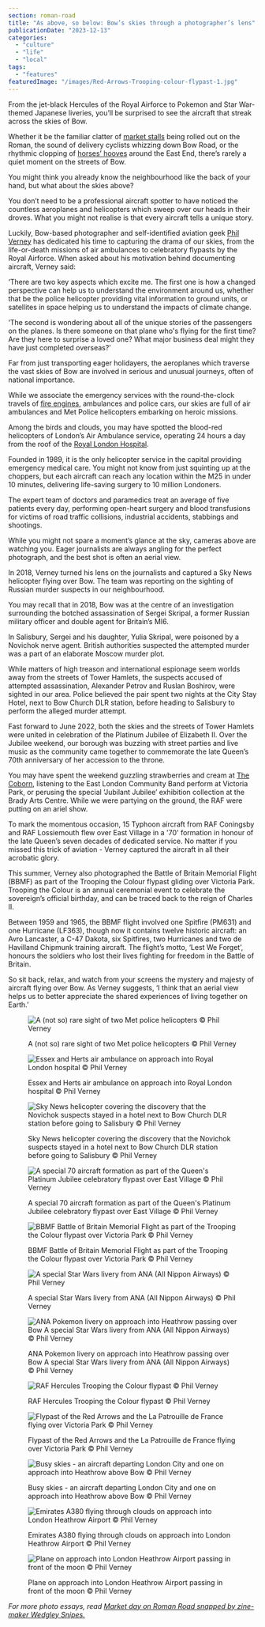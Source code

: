 ```yaml
---
section: roman-road
title: "As above, so below: Bow’s skies through a photographer’s lens"
publicationDate: "2023-12-13"
categories: 
  - "culture"
  - "life"
  - "local"
tags: 
  - "features"
featuredImage: "/images/Red-Arrows-Trooping-colour-flypast-1.jpg"
---
```


From the jet-black Hercules of the Royal Airforce to Pokemon and Star War-themed Japanese liveries, you’ll be surprised to see the aircraft that streak across the skies of Bow.

Whether it be the familiar clatter of [market stalls](https://romanroadlondon.com/roman-road-market-archive-old-images-90s/) being rolled out on the Roman, the sound of delivery cyclists whizzing down Bow Road, or the rhythmic clopping of [horses’ hooves](https://romanroadlondon.com/east-end-black-horse-drawn-carriage-funeral-cortege-photoessay/) around the East End, there’s rarely a quiet moment on the streets of Bow.

You might think you already know the neighbourhood like the back of your hand, but what about the skies above?

You don’t need to be a professional aircraft spotter to have noticed the countless aeroplanes and helicopters which sweep over our heads in their droves. What you might not realise is that every aircraft tells a unique story. 

Luckily, Bow-based photographer and self-identified aviation geek [Phil Verney](https://romanroadlondon.com/e3-night-sky-phil-verney/) has dedicated his time to capturing the drama of our skies, from the life-or-death missions of air ambulances to celebratory flypasts by the Royal Airforce. When asked about his motivation behind documenting aircraft, Verney said:

‘There are two key aspects which excite me. The first one is how a changed perspective can help us to understand the environment around us, whether that be the police helicopter providing vital information to ground units, or satellites in space helping us to understand the impacts of climate change.

‘The second is wondering about all of the unique stories of the passengers on the planes. Is there someone on that plane who's flying for the first time? Are they here to surprise a loved one? What major business deal might they have just completed overseas?’

Far from just transporting eager holidayers, the aeroplanes which traverse the vast skies of Bow are involved in serious and unusual journeys, often of national importance. 

While we associate the emergency services with the round-the-clock travels of [fire engines](https://bethnalgreenlondon.co.uk/bethnal-green-fire-station/), ambulances and police cars, our skies are full of air ambulances and Met Police helicopters embarking on heroic missions.

Among the birds and clouds, you may have spotted the blood-red helicopters of London’s Air Ambulance service, operating 24 hours a day from the roof of the [Royal London Hospital](https://whitechapellondon.co.uk/royal-hospital-east-london-emergency-care-elizabeth-line/). 

Founded in 1989, it is the only helicopter service in the capital providing emergency medical care. You might not know from just squinting up at the choppers, but each aircraft can reach any location within the M25 in under 10 minutes, delivering life-saving surgery to 10 million Londoners. 

The expert team of doctors and paramedics treat an average of five patients every day, performing open-heart surgery and blood transfusions for victims of road traffic collisions, industrial accidents, stabbings and shootings. 

While you might not spare a moment’s glance at the sky, cameras above are watching you. Eager journalists are always angling for the perfect photograph, and the best shot is often an aerial view. 

In 2018, Verney turned his lens on the journalists and captured a Sky News helicopter flying over Bow. The team was reporting on the sighting of Russian murder suspects in our neighbourhood. 

You may recall that in 2018, Bow was at the centre of an investigation surrounding the botched assassination of Sergei Skripal, a former Russian military officer and double agent for Britain’s MI6. 

In Salisbury, Sergei and his daughter, Yulia Skripal, were poisoned by a Novichok nerve agent. British authorities suspected the attempted murder was a part of an elaborate Moscow murder plot. 

While matters of high treason and international espionage seem worlds away from the streets of Tower Hamlets, the suspects accused of attempted assassination, Alexander Petrov and Ruslan Boshirov, were sighted in our area. Police believed the pair spent two nights at the City Stay Hotel, next to Bow Church DLR station, before heading to Salisbury to perform the alleged murder attempt. 

Fast forward to June 2022, both the skies and the streets of Tower Hamlets were united in celebration of the Platinum Jubilee of Elizabeth II. Over the Jubilee weekend, our borough was buzzing with street parties and live music as the community came together to commemorate the late Queen’s 70th anniversary of her accession to the throne.

You may have spent the weekend guzzling strawberries and cream at [The Coborn](https://romanroadlondon.com/coborn-pub-mile-end-reopens/), listening to the East London Community Band perform at Victoria Park, or perusing the special ‘Jubilant Jubilee’ exhibition collection at the Brady Arts Centre. While we were partying on the ground, the RAF were putting on an ariel show. 

To mark the momentous occasion, 15 Typhoon aircraft from RAF Coningsby and RAF Lossiemouth flew over East Village in a '70' formation in honour of the late Queen’s seven decades of dedicated service. No matter if you missed this trick of aviation - Verney captured the aircraft in all their acrobatic glory. 

This summer, Verney also photographed the Battle of Britain Memorial Flight (BBMF) as part of the Trooping the Colour flypast gliding over Victoria Park. Trooping the Colour is an annual ceremonial event to celebrate the sovereign’s official birthday, and can be traced back to the reign of Charles II. 

Between 1959 and 1965, the BBMF flight involved one Spitfire (PM631) and one Hurricane (LF363), though now it contains twelve historic aircraft: an Avro Lancaster, a C-47 Dakota, six Spitfires, two Hurricanes and two de Havilland Chipmunk training aircraft. The flight’s motto, ‘Lest We Forget’, honours the soldiers who lost their lives fighting for freedom in the Battle of Britain.

So sit back, relax, and watch from your screens the mystery and majesty of aircraft flying over Bow. As Verney suggests, ‘I think that an aerial view helps us to better appreciate the shared experiences of living together on Earth.’

<figure>

![A (not so) rare sight of two Met police helicopters © Phil Verney](/images/A-rare-sight-of-two-Met-police-helicopters-together-on-a-mission-over-Bow-1-1024x683.jpg)

<figcaption>

A (not so) rare sight of two Met police helicopters © Phil Verney

</figcaption>

</figure>

<figure>

![Essex and Herts air ambulance on approach into Royal London hospital © Phil Verney](/images/Essex-and-Herts-air-ambulance-on-approach-into-Royal-London-hospital-1-1024x683.jpg)

<figcaption>

Essex and Herts air ambulance on approach into Royal London hospital © Phil Verney

</figcaption>

</figure>

<figure>

![Sky News helicopter covering the discovery that the Novichok suspects stayed in a hotel next to Bow Church DLR station before going to Salisbury © Phil Verney](/images/Sky-News-helicopter-covering-discovery-that-the-Novichok-suspects-stayed-in-a-hotel-next-to-Bow-Church-DLR-station-before-going-to-Salisbury-1-1024x683.jpg)

<figcaption>

Sky News helicopter covering the discovery that the Novichok suspects stayed in a hotel next to Bow Church DLR station before going to Salisbury © Phil Verney

</figcaption>

</figure>

<figure>

![A special 70 aircraft formation as part of the Queen's Platinum Jubilee celebratory flypast over East Village © Phil Verney](/images/A-special-70-aircraft-formation-as-part-of-the-Queens-platinum-jubilee-celebrations-flypast-over-East-Village-original-1-1024x683.jpg)

<figcaption>

A special 70 aircraft formation as part of the Queen's Platinum Jubilee celebratory flypast over East Village © Phil Verney

</figcaption>

</figure>

<figure>

![BBMF Battle of Britain Memorial Flight as part of the Trooping the Colour flypast over Victoria Park © Phil Verney](/images/BBMF-Battle-of-Britain-Memorial-Flight-as-part-of-Trooping-the-Colour-flypast-over-Victoria-Park-1-1024x683.jpg)

<figcaption>

BBMF Battle of Britain Memorial Flight as part of the Trooping the Colour flypast over Victoria Park © Phil Verney

</figcaption>

</figure>

<figure>

![A special Star Wars livery from ANA (All Nippon Airways) © Phil Verney](/images/Special-Star-Wars-livery-from-ANA-1-1024x683.jpg)

<figcaption>

A special Star Wars livery from ANA (All Nippon Airways) © Phil Verney

</figcaption>

</figure>

<figure>

![ANA Pokemon livery on approach into Heathrow passing over Bow A special Star Wars livery from ANA (All Nippon Airways) © Phil Verney](/images/ANA-Pokemon-livery-on-approach-into-Heathrow-passing-over-Bow-1-1024x683.jpg)

<figcaption>

ANA Pokemon livery on approach into Heathrow passing over Bow A special Star Wars livery from ANA (All Nippon Airways) © Phil Verney

</figcaption>

</figure>

<figure>

![RAF Hercules Trooping the Colour flypast © Phil Verney](/images/RAF-Hercules-trooping-colour-flypast-1-1024x683.jpg)

<figcaption>

RAF Hercules Trooping the Colour flypast © Phil Verney

</figcaption>

</figure>

<figure>

![Flypast of the Red Arrows and the La Patrouille de France flying over Victoria Park © Phil Verney](/images/Flypast-of-the-Red-Arrows-and-the-La-Patrouille-de-France-flying-over-Victoria-Park-original-1-1024x683.jpg)

<figcaption>

Flypast of the Red Arrows and the La Patrouille de France flying over Victoria Park © Phil Verney

</figcaption>

</figure>

<figure>

![Busy skies - an aircraft departing London City and one on approach into Heathrow above Bow © Phil Verney](/images/Busy-skies.-An-aircraft-departing-London-City-and-one-on-approach-into-Heathrow-above-Bow-1-1024x683.jpg)

<figcaption>

Busy skies - an aircraft departing London City and one on approach into Heathrow above Bow © Phil Verney

</figcaption>

</figure>

<figure>

![Emirates A380 flying through clouds on approach into London Heathrow Airport © Phil Verney](/images/Emirates-A380-flying-through-clouds-on-approach-into-LHR-1-1024x683.jpg)

<figcaption>

Emirates A380 flying through clouds on approach into London Heathrow Airport © Phil Verney

</figcaption>

</figure>

<figure>

![Plane on approach into London Heathrow Airport passing in front of the moon © Phil Verney](/images/Plane-on-approach-into-LHR-passing-in-front-of-a-moon-1-1024x683.jpg)

<figcaption>

Plane on approach into London Heathrow Airport passing in front of the moon © Phil Verney

</figcaption>

</figure>

_For more photo essays, read_ [_Market day on Roman Road snapped by zine-maker Wedgley Snipes._](https://romanroadlondon.com/roman-road-market-wedgley-snipes-photoessay/) 
